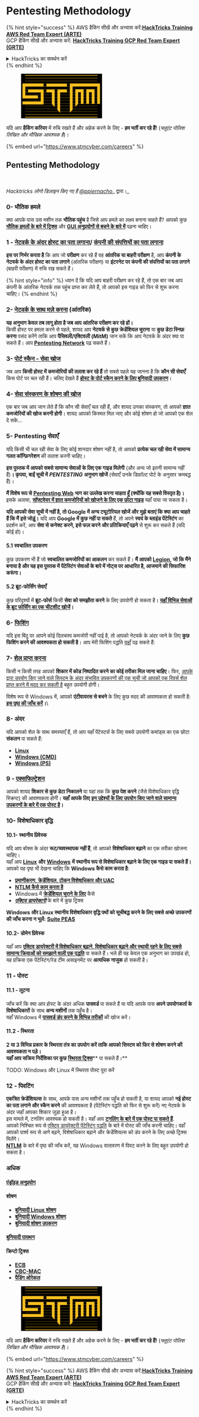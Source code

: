 # Pentesting Methodology

{% hint style="success" %}
AWS हैकिंग सीखें और अभ्यास करें:<img src="../.gitbook/assets/arte.png" alt="" data-size="line">[**HackTricks Training AWS Red Team Expert (ARTE)**](https://training.hacktricks.xyz/courses/arte)<img src="../.gitbook/assets/arte.png" alt="" data-size="line">\
GCP हैकिंग सीखें और अभ्यास करें: <img src="../.gitbook/assets/grte.png" alt="" data-size="line">[**HackTricks Training GCP Red Team Expert (GRTE)**<img src="../.gitbook/assets/grte.png" alt="" data-size="line">](https://training.hacktricks.xyz/courses/grte)

<details>

<summary>HackTricks का समर्थन करें</summary>

* [**सदस्यता योजनाएँ**](https://github.com/sponsors/carlospolop) देखें!
* **हमारे साथ जुड़ें** 💬 [**Discord समूह**](https://discord.gg/hRep4RUj7f) या [**टेलीग्राम समूह**](https://t.me/peass) या **हमें** **Twitter** 🐦 [**@hacktricks\_live**](https://twitter.com/hacktricks\_live)** पर फॉलो करें।**
* **हैकिंग ट्रिक्स साझा करें और** [**HackTricks**](https://github.com/carlospolop/hacktricks) और [**HackTricks Cloud**](https://github.com/carlospolop/hacktricks-cloud) गिटहब रिपोजिटरी में PR सबमिट करें।

</details>
{% endhint %}

<figure><img src="../.gitbook/assets/image (1) (1) (1) (1) (1) (1) (1) (1) (1) (1).png" alt=""><figcaption></figcaption></figure>

यदि आप **हैकिंग करियर** में रुचि रखते हैं और अहेक करने के लिए - **हम भर्ती कर रहे हैं!** (_फ्लूएंट पोलिश लिखित और मौखिक आवश्यक है_)।

{% embed url="https://www.stmcyber.com/careers" %}

## Pentesting Methodology

<figure><img src="../.gitbook/assets/HACKTRICKS-logo.svg" alt=""><figcaption></figcaption></figure>

_Hacktricks लोगो डिज़ाइन किए गए हैं_ [_@ppiernacho_](https://www.instagram.com/ppieranacho/)_ द्वारा।_

### 0- भौतिक हमले

क्या आपके पास उस मशीन तक **भौतिक पहुंच** है जिसे आप हमले का लक्ष्य बनाना चाहते हैं? आपको कुछ [**भौतिक हमलों के बारे में ट्रिक्स**](../hardware-physical-access/physical-attacks.md) और [**GUI अनुप्रयोगों से बचने के बारे में**](../hardware-physical-access/escaping-from-gui-applications.md) पढ़ना चाहिए।

### 1 - [नेटवर्क के अंदर होस्ट का पता लगाना](pentesting-network/#discovering-hosts)/ [कंपनी की संपत्तियों का पता लगाना](external-recon-methodology/)

**इस पर निर्भर करता है** कि आप जो **परीक्षण** कर रहे हैं वह **आंतरिक या बाहरी परीक्षण** है, आप **कंपनी के नेटवर्क के अंदर होस्ट का पता लगाने** (आंतरिक परीक्षण) या **इंटरनेट पर कंपनी की संपत्तियों का पता लगाने** (बाहरी परीक्षण) में रुचि रख सकते हैं।

{% hint style="info" %}
ध्यान दें कि यदि आप बाहरी परीक्षण कर रहे हैं, तो एक बार जब आप कंपनी के आंतरिक नेटवर्क तक पहुंच प्राप्त कर लेते हैं, तो आपको इस गाइड को फिर से शुरू करना चाहिए।
{% endhint %}

### **2-** [**नेटवर्क के साथ मज़े करना**](pentesting-network/) **(आंतरिक)**

**यह अनुभाग केवल तब लागू होता है जब आप आंतरिक परीक्षण कर रहे हों।**\
किसी होस्ट पर हमला करने से पहले, शायद आप **नेटवर्क से कुछ क्रेडेंशियल चुराना** या **कुछ डेटा स्निफ़ करना** पसंद करेंगे ताकि आप **पैसिवली/एक्टिवली (MitM)** जान सकें कि आप नेटवर्क के अंदर क्या पा सकते हैं। आप [**Pentesting Network**](pentesting-network/#sniffing) पढ़ सकते हैं।

### 3- [पोर्ट स्कैन - सेवा खोज](pentesting-network/#scanning-hosts)

जब आप **किसी होस्ट में कमजोरियों की तलाश कर रहे हैं** तो सबसे पहले यह जानना है कि **कौन सी सेवाएँ** किस पोर्ट पर चल रही हैं। चलिए देखते हैं [**होस्ट के पोर्ट स्कैन करने के लिए बुनियादी उपकरण**](pentesting-network/#scanning-hosts)।

### **4-** [**सेवा संस्करण के शोषण की खोज**](search-exploits.md)

एक बार जब आप जान लेते हैं कि कौन सी सेवाएँ चल रही हैं, और शायद उनका संस्करण, तो आपको **ज्ञात कमजोरियों की खोज करनी होगी**। शायद आपको किस्मत मिल जाए और कोई शोषण हो जो आपको एक शेल दे सके...

### **5-** Pentesting सेवाएँ

यदि किसी भी चल रही सेवा के लिए कोई शानदार शोषण नहीं है, तो आपको **प्रत्येक चल रही सेवा में सामान्य गलत कॉन्फ़िगरेशन** की तलाश करनी चाहिए।

**इस पुस्तक में आपको सबसे सामान्य सेवाओं के लिए एक गाइड मिलेगी** (और अन्य जो इतनी सामान्य नहीं हैं)**। कृपया, बाईं सूची में** _**PENTESTING**_ **अनुभाग खोजें** (सेवाएँ उनके डिफ़ॉल्ट पोर्ट के अनुसार क्रमबद्ध हैं)।

**मैं विशेष रूप से** [**Pentesting Web**](../network-services-pentesting/pentesting-web/) **भाग का उल्लेख करना चाहता हूँ (क्योंकि यह सबसे विस्तृत है)।**\
इसके अलावा, [**सॉफ़्टवेयर में ज्ञात कमजोरियों को खोजने के लिए एक छोटा गाइड**](search-exploits.md) यहाँ पाया जा सकता है।

**यदि आपकी सेवा सूची में नहीं है, तो Google में अन्य ट्यूटोरियल खोजें और** **मुझे बताएं कि क्या आप चाहते हैं कि मैं इसे जोड़ूं।** यदि आप **Google में कुछ नहीं पा सकते** हैं, तो अपने **स्वयं के ब्लाइंड पेंटेस्टिंग** का प्रदर्शन करें, आप **सेवा से कनेक्ट करने, इसे फज़ करने और प्रतिक्रियाएँ पढ़ने** से शुरू कर सकते हैं (यदि कोई हो)।

#### 5.1 स्वचालित उपकरण

कुछ उपकरण भी हैं जो **स्वचालित कमजोरियों का आकलन** कर सकते हैं। **मैं आपको** [**Legion**](https://github.com/carlospolop/legion)**, जो कि मैंने बनाया है और यह इस पुस्तक में पेंटेस्टिंग सेवाओं के बारे में नोट्स पर आधारित है, आजमाने की सिफारिश करूंगा।**

#### **5.2 ब्रूट-फोर्सिंग सेवाएँ**

कुछ परिदृश्यों में **ब्रूट-फोर्स** किसी **सेवा को समझौता करने** के लिए उपयोगी हो सकता है। [**यहाँ विभिन्न सेवाओं के ब्रूट फोर्सिंग का एक चीटशीट खोजें**](brute-force.md)**।**

### 6- [फिशिंग](phishing-methodology/)

यदि इस बिंदु पर आपने कोई दिलचस्प कमजोरी नहीं पाई है, तो आपको नेटवर्क के अंदर जाने के लिए **कुछ फिशिंग करने की आवश्यकता हो सकती है**। आप मेरी फिशिंग पद्धति [यहाँ](phishing-methodology/) पढ़ सकते हैं:

### **7-** [**शेल प्राप्त करना**](reverse-shells/)

किसी न किसी तरह आपको **शिकार में कोड निष्पादित करने का कोई तरीका मिल जाना चाहिए**। फिर, [आपके द्वारा उपयोग किए जाने वाले सिस्टम के अंदर संभावित उपकरणों की एक सूची जो आपको एक रिवर्स शेल प्राप्त करने में मदद कर सकती है](reverse-shells/) बहुत उपयोगी होगी।

विशेष रूप से Windows में, आपको **एंटीवायरस से बचने** के लिए कुछ मदद की आवश्यकता हो सकती है: [**इस पृष्ठ की जाँच करें**](../windows-hardening/av-bypass.md)**।**\\

### 8- अंदर

यदि आपको शेल के साथ समस्याएँ हैं, तो आप यहाँ पेंटेस्टर्स के लिए सबसे उपयोगी कमांड्स का एक छोटा **संकलन** पा सकते हैं:

* [**Linux**](../linux-hardening/useful-linux-commands.md)
* [**Windows (CMD)**](../windows-hardening/basic-cmd-for-pentesters.md)
* [**Windows (PS)**](../windows-hardening/basic-powershell-for-pentesters/)

### **9 -** [**एक्सफिल्ट्रेशन**](exfiltration.md)

आपको शायद **शिकार से कुछ डेटा निकालने** या यहां तक कि **कुछ पेश करने** (जैसे विशेषाधिकार वृद्धि स्क्रिप्ट) की आवश्यकता होगी। **यहाँ आपके लिए** [**इन उद्देश्यों के लिए उपयोग किए जाने वाले सामान्य उपकरणों के बारे में एक पोस्ट है**](exfiltration.md)**।**

### **10- विशेषाधिकार वृद्धि**

#### **10.1- स्थानीय प्रिवेस्क**

यदि आप बॉक्स के अंदर **रूट/व्यवस्थापक नहीं हैं**, तो आपको **विशेषाधिकार बढ़ाने** का एक तरीका खोजना चाहिए।\
यहाँ आप [**Linux**](../linux-hardening/privilege-escalation/) **और** [**Windows**](../windows-hardening/windows-local-privilege-escalation/) **में स्थानीय रूप से विशेषाधिकार बढ़ाने के लिए एक गाइड पा सकते हैं।**\
आपको यह पृष्ठ भी देखना चाहिए कि **Windows कैसे काम करता है**:

* [**प्रमाणीकरण, क्रेडेंशियल, टोकन विशेषाधिकार और UAC**](../windows-hardening/authentication-credentials-uac-and-efs/)
* [**NTLM कैसे काम करता है**](../windows-hardening/ntlm/)
* Windows में [**क्रेडेंशियल चुराने के लिए**](https://github.com/carlospolop/hacktricks/blob/master/generic-methodologies-and-resources/broken-reference/README.md) कैसे
* [_**एक्टिव डायरेक्टरी**_](../windows-hardening/active-directory-methodology/) के बारे में कुछ ट्रिक्स

**Windows और Linux स्थानीय विशेषाधिकार वृद्धि पथों को सूचीबद्ध करने के लिए सबसे अच्छे उपकरणों की जाँच करना न भूलें:** [**Suite PEAS**](https://github.com/carlospolop/privilege-escalation-awesome-scripts-suite)

#### **10.2- डोमेन प्रिवेस्क**

यहाँ आप [**एक्टिव डायरेक्टरी में विशेषाधिकार बढ़ाने, विशेषाधिकार बढ़ाने और स्थायी रहने के लिए सबसे सामान्य क्रियाओं को समझाने वाली एक पद्धति**](../windows-hardening/active-directory-methodology/) पा सकते हैं। भले ही यह केवल एक अनुभाग का उपखंड हो, यह प्रक्रिया एक पेंटेस्टिंग/रेड टीम असाइनमेंट पर **अत्यधिक नाजुक** हो सकती है।

### 11 - पोस्ट

#### **11**.1 - लूटना

जाँच करें कि क्या आप होस्ट के अंदर अधिक **पासवर्ड** पा सकते हैं या यदि आपके पास **अपने उपयोगकर्ता के विशेषाधिकारों** के साथ **अन्य मशीनों** तक पहुँच है।\
यहाँ Windows में [**पासवर्ड डंप करने के विभिन्न तरीकों**](https://github.com/carlospolop/hacktricks/blob/master/generic-methodologies-and-resources/broken-reference/README.md) की खोज करें।

#### 11.2 - स्थिरता

**2 या 3 विभिन्न प्रकार के स्थिरता तंत्र का उपयोग करें ताकि आपको सिस्टम को फिर से शोषण करने की आवश्यकता न पड़े।**\
**यहाँ आप सक्रिय निर्देशिका पर कुछ** [**स्थिरता ट्रिक्स**](../windows-hardening/active-directory-methodology/#persistence)** पा सकते हैं।**

TODO: Windows और Linux में स्थिरता पोस्ट पूरा करें

### 12 - पिवटिंग

**एकत्रित क्रेडेंशियल्स** के साथ, आपके पास अन्य मशीनों तक पहुँच हो सकती है, या शायद आपको **नई होस्ट का पता लगाने और स्कैन करने** की आवश्यकता है (पेंटेस्टिंग पद्धति को फिर से शुरू करें) नए नेटवर्क के अंदर जहाँ आपका शिकार जुड़ा हुआ है।\
इस मामले में, टनलिंग आवश्यक हो सकती है। यहाँ आप [**टनलिंग के बारे में एक पोस्ट पा सकते हैं**](tunneling-and-port-forwarding.md).\
आपको निश्चित रूप से [एक्टिव डायरेक्टरी पेंटेस्टिंग पद्धति](../windows-hardening/active-directory-methodology/) के बारे में पोस्ट की जाँच करनी चाहिए। वहाँ आपको पार्श्व रूप से आगे बढ़ने, विशेषाधिकार बढ़ाने और क्रेडेंशियल्स को डंप करने के लिए अच्छे ट्रिक्स मिलेंगे।\
[**NTLM**](../windows-hardening/ntlm/) के बारे में पृष्ठ की जाँच करें, यह Windows वातावरण में पिवट करने के लिए बहुत उपयोगी हो सकता है।

### अधिक

#### [एंड्रॉइड अनुप्रयोग](../mobile-pentesting/android-app-pentesting/)

#### **शोषण**

* [**बुनियादी Linux शोषण**](broken-reference/)
* [**बुनियादी Windows शोषण**](../binary-exploitation/windows-exploiting-basic-guide-oscp-lvl.md)
* [**बुनियादी शोषण उपकरण**](../binary-exploitation/basic-stack-binary-exploitation-methodology/tools/)

#### [**बुनियादी पायथन**](python/)

#### **क्रिप्टो ट्रिक्स**

* [**ECB**](../crypto-and-stego/electronic-code-book-ecb.md)
* [**CBC-MAC**](../crypto-and-stego/cipher-block-chaining-cbc-mac-priv.md)
* [**पैडिंग ओरेकल**](../crypto-and-stego/padding-oracle-priv.md)

<figure><img src="../.gitbook/assets/image (1) (1) (1) (1) (1) (1) (1) (1) (1) (1).png" alt=""><figcaption></figcaption></figure>

यदि आप **हैकिंग करियर** में रुचि रखते हैं और अहेक करने के लिए - **हम भर्ती कर रहे हैं!** (_फ्लूएंट पोलिश लिखित और मौखिक आवश्यक है_)।

{% embed url="https://www.stmcyber.com/careers" %}

{% hint style="success" %}
AWS हैकिंग सीखें और अभ्यास करें:<img src="../.gitbook/assets/arte.png" alt="" data-size="line">[**HackTricks Training AWS Red Team Expert (ARTE)**](https://training.hacktricks.xyz/courses/arte)<img src="../.gitbook/assets/arte.png" alt="" data-size="line">\
GCP हैकिंग सीखें और अभ्यास करें: <img src="../.gitbook/assets/grte.png" alt="" data-size="line">[**HackTricks Training GCP Red Team Expert (GRTE)**<img src="../.gitbook/assets/grte.png" alt="" data-size="line">](https://training.hacktricks.xyz/courses/grte)

<details>

<summary>HackTricks का समर्थन करें</summary>

* [**सदस्यता योजनाएँ**](https://github.com/sponsors/carlospolop) देखें!
* **हमारे साथ जुड़ें** 💬 [**Discord समूह**](https://discord.gg/hRep4RUj7f) या [**टेलीग्राम समूह**](https://t.me/peass) या **हमें** **Twitter** 🐦 [**@hacktricks\_live**](https://twitter.com/hacktricks\_live)** पर फॉलो करें।**
* **हैकिंग ट्रिक्स साझा करें और** [**HackTricks**](https://github.com/carlospolop/hacktricks) और [**HackTricks Cloud**](https://github.com/carlospolop/hacktricks-cloud) गिटहब रिपोजिटरी में PR सबमिट करें।

</details>
{% endhint %}
